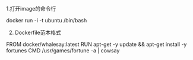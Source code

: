 1.打开image的命令行

docker run -i -t ubuntu /bin/bash


2. Dockerfile范本格式

FROM docker/whalesay:latest
RUN apt-get -y update && apt-get install -y fortunes
CMD /usr/games/fortune -a | cowsay